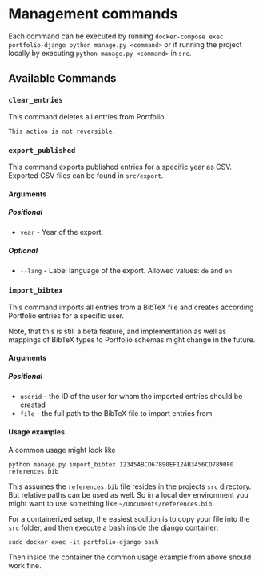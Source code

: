 # Management commands

Each command can be executed by running `docker-compose exec portfolio-django python manage.py <command>`
or if running the project locally by executing `python manage.py <command>` in `src`.

## Available Commands

### `clear_entries`

This command deletes all entries from Portfolio.

```{warning}
This action is not reversible.
```

### `export_published`

This command exports published entries for a specific year as CSV. Exported CSV files can be found in `src/export`.

#### Arguments

##### Positional

* `year` - Year of the export.

##### Optional

* `--lang` - Label language of the export. Allowed values: `de` and `en`


### `import_bibtex`

This command imports all entries from a BibTeX file and creates according Portfolio
entries for a specific user.

Note, that this is still a beta feature, and implementation as well as mappings of
BibTeX types to Portfolio schemas might change in the future.

#### Arguments

##### Positional

* `userid` - the ID of the user for whom the imported entries should be created
* `file` - the full path to the BibTeX file to import entries from


#### Usage examples

A common usage might look like

```
python manage.py import_bibtex 12345ABCD67890EF12AB3456CD7890F0 references.bib
```

This assumes the `references.bib` file resides in the projects `src` directory.
But relative paths can be used as well. So in a local dev environment you might
want to use something like `~/Documents/references.bib`.

For a containerized setup, the easiest soultion is to copy your file into the
`src` folder, and then execute a bash inside the django container:

```
sudo docker exec -it portfolio-django bash
```

Then inside the container the common usage example from above should work fine.

